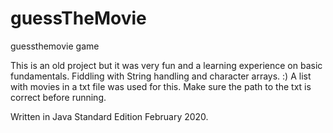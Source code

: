 # guessTheMovie
guessthemovie game

This is an old project but it was very fun and a learning experience on basic fundamentals.
Fiddling with String handling and character arrays. :)
A list with movies in a txt file was used for this. Make sure the path to the txt is correct before running.

Written in Java Standard Edition February 2020.
